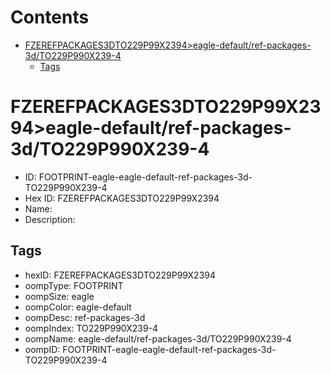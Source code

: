 



Contents
========

* [FZEREFPACKAGES3DTO229P99X2394>eagle-default/ref-packages-3d/TO229P990X239-4](#fzerefpackages3dto229p99x2394eagle-defaultref-packages-3dto229p990x239-4)
	* [Tags](#tags)

# FZEREFPACKAGES3DTO229P99X2394>eagle-default/ref-packages-3d/TO229P990X239-4

- ID: FOOTPRINT-eagle-eagle-default-ref-packages-3d-TO229P990X239-4
- Hex ID: FZEREFPACKAGES3DTO229P99X2394
- Name: 
- Description: 

## Tags

- hexID: FZEREFPACKAGES3DTO229P99X2394
- oompType: FOOTPRINT
- oompSize: eagle
- oompColor: eagle-default
- oompDesc: ref-packages-3d
- oompIndex: TO229P990X239-4
- oompName: eagle-default/ref-packages-3d/TO229P990X239-4
- oompID: FOOTPRINT-eagle-eagle-default-ref-packages-3d-TO229P990X239-4
